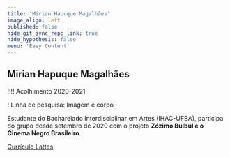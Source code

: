 ```yaml
---
title: 'Mirian Hapuque Magalhães'
image_align: left
published: false
hide_git_sync_repo_link: true
hide_hypothesis: false
menu: 'Easy Content'
---
```


## Mirian Hapuque Magalhães

!!!! Acolhimento 2020-2021

! Linha de pesquisa: Imagem e corpo

Estudante do Bacharelado Interdisciplinar em Artes (IHAC-UFBA), participa do grupo desde setembro de 2020 com o projeto **Zózimo Bulbul e o Cinema Negro Brasileiro**.

[Currículo Lattes](http://lattes.cnpq.br/8294642816338873?classes=btn,btn-primary,btn-lg)
